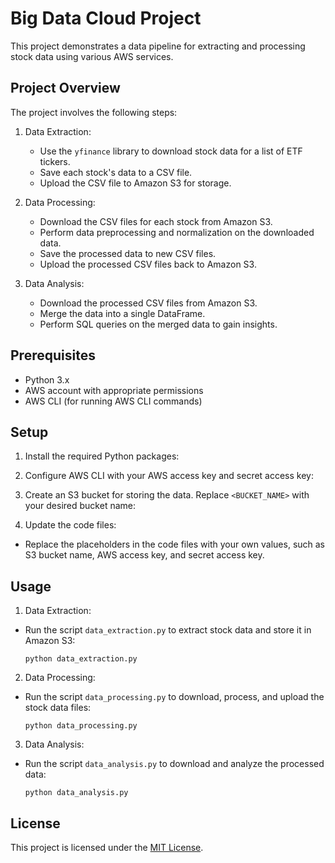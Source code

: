 # Big Data Cloud Project

This project demonstrates a data pipeline for extracting and processing stock data using various AWS services.

## Project Overview

The project involves the following steps:

1. Data Extraction:
   - Use the `yfinance` library to download stock data for a list of ETF tickers.
   - Save each stock's data to a CSV file.
   - Upload the CSV file to Amazon S3 for storage.

2. Data Processing:
   - Download the CSV files for each stock from Amazon S3.
   - Perform data preprocessing and normalization on the downloaded data.
   - Save the processed data to new CSV files.
   - Upload the processed CSV files back to Amazon S3.

3. Data Analysis:
   - Download the processed CSV files from Amazon S3.
   - Merge the data into a single DataFrame.
   - Perform SQL queries on the merged data to gain insights.

## Prerequisites

- Python 3.x
- AWS account with appropriate permissions
- AWS CLI (for running AWS CLI commands)

## Setup

1. Install the required Python packages:

2. Configure AWS CLI with your AWS access key and secret access key:

3. Create an S3 bucket for storing the data. Replace `<BUCKET_NAME>` with your desired bucket name:

4. Update the code files:
- Replace the placeholders in the code files with your own values, such as S3 bucket name, AWS access key, and secret access key.

## Usage

1. Data Extraction:
- Run the script `data_extraction.py` to extract stock data and store it in Amazon S3:
  ```
  python data_extraction.py
  ```

2. Data Processing:
- Run the script `data_processing.py` to download, process, and upload the stock data files:
  ```
  python data_processing.py
  ```

3. Data Analysis:
- Run the script `data_analysis.py` to download and analyze the processed data:
  ```
  python data_analysis.py
  ```

## License

This project is licensed under the [MIT License](LICENSE).